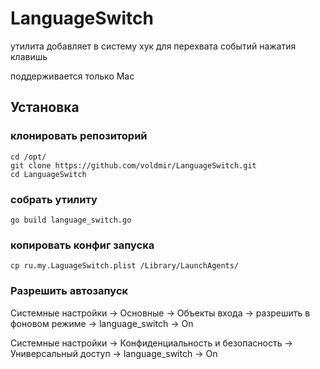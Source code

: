 # LanguageSwitch

утилита добавляет в систему хук для перехвата событий нажатия клавишь

поддерживается только Mac

## Установка

###  клонировать репозиторий
```
cd /opt/
git clone https://github.com/voldmir/LanguageSwitch.git
cd LanguageSwitch
```

###  собрать утилиту
```
go build language_switch.go
```

###  копировать конфиг запуска
```
cp ru.my.LaguageSwitch.plist /Library/LaunchAgents/
```

###  Разрешить автозапуск

Системные настройки -> Основные -> Объекты входа -> разрешить в фоновом режиме -> language_switch -> On

Системные настройки -> Конфиденциальность и безопасность -> Универсальный доступ -> language_switch -> On
